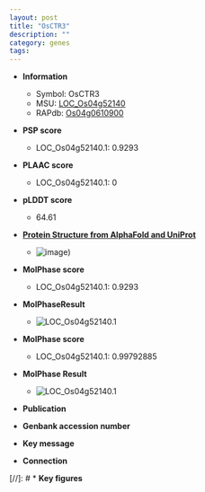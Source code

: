 ```yaml
---
layout: post
title: "OsCTR3"
description: ""
category: genes
tags: 
---
```


* **Information**  
    + Symbol: OsCTR3  
    + MSU: [LOC_Os04g52140](http://rice.plantbiology.msu.edu/cgi-bin/ORF_infopage.cgi?orf=LOC_Os04g52140)  
    + RAPdb: [Os04g0610900](http://rapdb.dna.affrc.go.jp/viewer/gbrowse_details/irgsp1?name=Os04g0610900)  

* **PSP score**  
    + LOC_Os04g52140.1: 0.9293 

* **PLAAC score**  
    + LOC_Os04g52140.1: 0 

* **pLDDT score**
    + 64.61

* **[Protein Structure from AlphaFold and UniProt](https://www.uniprot.org/uniprotkb/Q7XPL1/entry#structure)**
    + ![image](https://ricepsp.github.io/images/Q7/AF-Q7XPL1-F1.png))

* **MolPhase score**
    + LOC_Os04g52140.1: 0.9293

* **MolPhaseResult**
    + ![LOC_Os04g52140.1](https://ricepsp.github.io/pictures/LOC_Os04g/LOC_Os04g52140.1.png)

* **MolPhase score**
    + LOC_Os04g52140.1: 0.99792885

* **MolPhase Result**
    + ![LOC_Os04g52140.1](https://304243504.github.io/Pictures/LOC_Os04g/LOC_Os04g52140.1.png)

* **Publication**  

* **Genbank accession number**  

* **Key message**  

* **Connection**  

[//]: # * **Key figures**  


